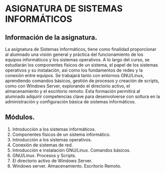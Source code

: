 # ASIGNATURA DE SISTEMAS INFORMÁTICOS


## Información de la asignatura.

La asignatura de Sistemas Informáticos, tiene como finalidad proporcionar al alumnado una visión general y práctica del funcionamiento de los equipos informáticos y los sistemas operativos. A lo largo del curso, se estudiarán los componentes físicos de un sistema, el papel de los sistemas operativos y su instalación, así como los fundamentos de redes y la conexión entre equipos. Se trabajará tanto con entornos GNU/Linux, aprendiendo comandos básicos, gestión de procesos y creación de scripts, como con Windows Server, explorando el directorio activo, el almacenamiento y el escritorio remoto. Esta formación permitirá al alumnado adquirir competencias clave para desenvolverse con soltura en la administración y configuración básica de sistemas informáticos.

## Módulos.

1. Introducción a los sistemas informáticos.
2. Componentes físicos de un sistema informático.
3. Introducción a los sistemas operativos.
4. Conexión de sistemas de red.
5. Introducción e instalación GNU/Linux. Comandos básicos.
6. GNU/Linux. Procesos y Scripts.
7. El directorio activo de Windows Server.
8. Windows server. Almacenamiento. Escritorio Remoto.